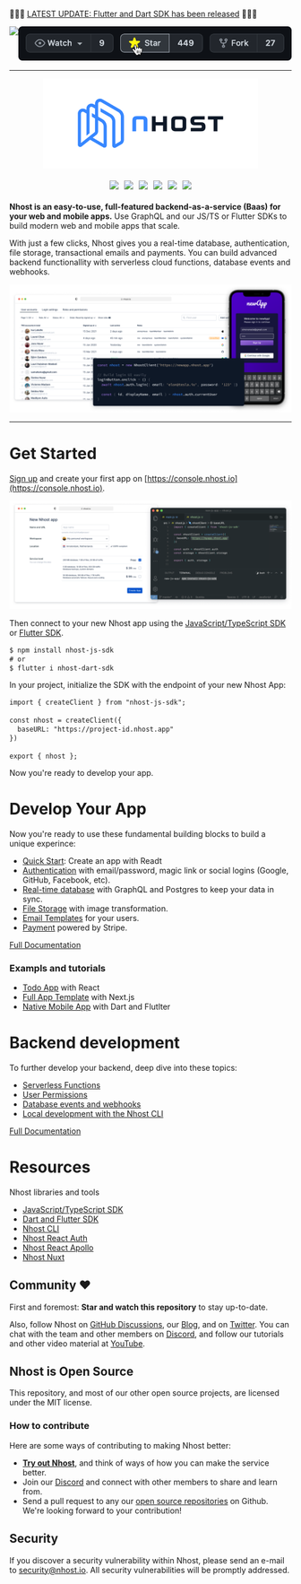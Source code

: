 🎉🎉🎉 [LATEST UPDATE: Flutter and Dart SDK has been released](https://nhost.io/blog/beta-support-for-dart-and-flutter-on-nhost) 🎉🎉🎉

<div style="display: flex;">
  <div>
    <img src="https://reporoster.com/stars/nhost/nhost" />
  </div>
  <div>
  <img src="assets/follow-us-banner.png" />
  </div>
</div>

<hr />

<div align="center">

![Nhost](assets/logo.png)

<div style="display: flex; justify-content: center; ">
  <!-- <div style="padding: 5px"><img src="https://img.shields.io/github/stars/nhost/nhost?colorB=7289da" /></div> -->
  <div style="padding: 5px"><img src="https://img.shields.io/discord/552499021260914688?label=Discord&logo=Discord&colorB=7289da" /></div>
  <div style="padding: 5px"><img src="https://img.shields.io/github/license/Naereen/StrapDown.js.svg" /></div>
  <div style="padding: 5px"><img src="https://img.shields.io/docker/pulls/nhost/hasura-backend-plus" /></div>
  <div style="padding: 5px"><img src="https://img.shields.io/twitter/follow/nhostio?style=social" /></div>
  <div style="padding: 5px"><img src="https://badgen.net/badge/Open%20Source%3F/Yes%21/blue?icon=github" /></div>
  <div style="padding: 5px"><img src="https://img.shields.io/github/contributors/nhost/nhost" /></div>
</div>
</div>

**Nhost is an easy-to-use, full-featured backend-as-a-service (Baas) for your web and mobile apps.** Use GraphQL and our JS/TS or Flutter SDKs to build modern web and mobile apps that scale.

With just a few clicks, Nhost gives you a real-time database, authentication, file storage, transactional emails and payments. You can build advanced backend functionallity with serverless cloud functions, database events and webhooks.

![Nhost](assets/hero-image.png)

<hr />

# Get Started

[Sign up](https://console.nhost.io) and create your first app on [https://console.nhost.io](https://console.nhost.io).

![Nhost](assets/get-started.png)

Then connect to your new Nhost app using the [JavaScript/TypeScript SDK]() or [Flutter SDK]().

```
$ npm install nhost-js-sdk
# or
$ flutter i nhost-dart-sdk
```

In your project, initialize the SDK with the endpoint of your new Nhost App:

```
import { createClient } from "nhost-js-sdk";

const nhost = createClient({
  baseURL: "https://project-id.nhost.app"
})

export { nhost };
```

Now you're ready to develop your app.

# Develop Your App

Now you're ready to use these fundamental building blocks to build a unique experince:

- [Quick Start](): Create an app with Readt
- [Authentication]() with email/password, magic link or social logins (Google, GitHub, Facebook, etc).
- [Real-time database]() with GraphQL and Postgres to keep your data in sync.
- [File Storage]() with image transformation.
- [Email Templates]() for your users.
- [Payment]() powered by Stripe.

[Full Documentation](https://docs.nhost.io)

### Exampls and tutorials

- [Todo App]() with React
- [Full App Template]() with Next.js
- [Native Mobile App]() with Dart and Flutlter

# Backend development

To further develop your backend, deep dive into these topics:

- [Serverless Functions](https://docs.nhost.io/custom-api)
- [User Permissions](https://docs.nhost.io/hasura/permissions)
- [Database events and webhooks](https://docs.nhost.io/hasura/event-triggers)
- [Local development with the Nhost CLI](https://docs.nhost.io/cli)

[Full Documentation](https://docs.nhost.io)

# Resources

Nhost libraries and tools

- [JavaScript/TypeScript SDK](https://docs.nhost.io/libraries/nhost-js-sdk)
- [Dart and Flutter SDK](https://github.com/nhost/nhost-dart)
- [Nhost CLI](https://docs.nhost.io/cli)
- [Nhost React Auth](https://docs.nhost.io/libraries/react-auth)
- [Nhost React Apollo](https://docs.nhost.io/libraries/react-apollo)
- [Nhost Nuxt](https://docs.nhost.io/libraries/nhost-nuxt)

## Community ❤️

First and foremost: **Star and watch this repository** to stay up-to-date.

Also, follow Nhost on [GitHub Discussions](https://github.com/nhost/nhost/discussions), our [Blog](https://nhost.io/blog), and on [Twitter](https://twitter.com/nhostio). You can chat with the team and other members on [Discord](https://discord.com/invite/9V7Qb2U), and follow our tutorials and other video material at [YouTube](https://www.youtube.com/channel/UCJ7irtvV9Y0EQMxpabb6ntg?view_as=subscriber).

## Nhost is Open Source

This repository, and most of our other open source projects, are licensed under the MIT license.

### How to contribute

Here are some ways of contributing to making Nhost better:

- **[Try out Nhost]()**, and think of ways of how you can make the service better.
- Join our [Discord]() and connect with other members to share and learn from.
- Send a pull request to any our [open source repositories](https://github.com/nhost) on Github. We're looking forward to your contribution!

## Security

If you discover a security vulnerability within Nhost, please send an e-mail to [security@nhost.io](mailto:security@nhost.io). All security vulnerabilities will be promptly addressed.
